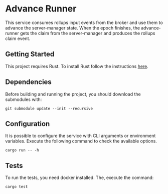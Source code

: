 # Advance Runner

This service consumes rollups input events from the broker and use them to advance the server-manager state.
When the epoch finishes, the advance-runner gets the claim from the server-manager and produces the rollups claim event.

## Getting Started

This project requires Rust.
To install Rust follow the instructions [here](https://www.rust-lang.org/tools/install).

## Dependencies

Before building and running the project, you should download the submodules with:

```
git submodule update --init --recursive
```

## Configuration

It is possible to configure the service with CLI arguments or environment variables.
Execute the following command to check the available options.

```
cargo run -- -h
```

## Tests

To run the tests, you need docker installed. The, execute the command:

```
cargo test
```
